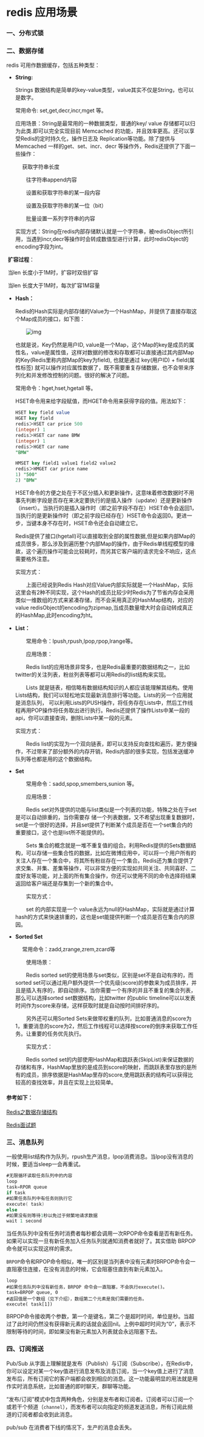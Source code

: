 # redis 应用场景

### 一、分布式锁

### 二、数据存储

redis 可用作数据缓存，包括五种类型：

- **String:**

  Strings 数据结构是简单的key-value类型，value其实不仅是String，也可以是数字。

  常用命令:  set,get,decr,incr,mget 等。

  应用场景：String是最常用的一种数据类型，普通的key/ value 存储都可以归为此类.即可以完全实现目前 Memcached 的功能，并且效率更高。还可以享受Redis的定时持久化，操作日志及 Replication等功能。除了提供与 Memcached 一样的get、set、incr、decr 等操作外，Redis还提供了下面一些操作：

  　    获取字符串长度

  　　往字符串append内容

  　　设置和获取字符串的某一段内容

  　　设置及获取字符串的某一位（bit）

  　　批量设置一系列字符串的内容

   实现方式：String在redis内部存储默认就是一个字符串，被redisObject所引用，当遇到incr,decr等操作时会转成数值型进行计算，此时redisObject的encoding字段为int。

​       **扩容过程**：   

​               当len 长度小于1M时，扩容时双倍扩容

​                当len 长度大于1M时，每次扩容1M容量

- **Hash：**

  Redis的Hash实际是内部存储的Value为一个HashMap，并提供了直接存取这个Map成员的接口，如下图：

  　　![img](https://images2018.cnblogs.com/blog/955092/201806/955092-20180601170837235-127169804.jpg)

  也就是说，Key仍然是用户ID, value是一个Map，这个Map的key是成员的属性名，value是属性值，这样对数据的修改和存取都可以直接通过其内部Map的Key(Redis里称内部Map的key为field), 也就是通过 key(用户ID) + field(属性标签) 就可以操作对应属性数据了，既不需要重复存储数据，也不会带来序列化和并发修改控制的问题。很好的解决了问题。

  常用命令：hget,hset,hgetall 等。

  HSET命令用来给字段赋值，而HGET命令用来获得字段的值。用法如下：

  ```sql
  HSET key field value
  HGET key field
  redis＞HSET car price 500
  (integer) 1
  redis＞HSET car name BMW
  (integer) 1
  redis＞HGET car name
  "BMW"
  
  HMSET key field1 value1 field2 value2
  redis＞HMGET car price name
  1) "500"
  2) "BMW"
  
  ```

  ​        HSET命令的方便之处在于不区分插入和更新操作，这意味着修改数据时不用事先判断字段是否存在来决定要执行的是插入操作（update）还是更新操作（insert）。当执行的是插入操作时（即之前字段不存在）HSET命令会返回1，当执行的是更新操作时（即之前字段已经存在）HSET命令会返回0。更进一步，当键本身不存在时，HSET命令还会自动建立它。

  ​         Redis提供了接口(hgetall)可以直接取到全部的属性数据,但是如果内部Map的成员很多，那么涉及到遍历整个内部Map的操作，由于Redis单线程模型的缘故，这个遍历操作可能会比较耗时，而另其它客户端的请求完全不响应，这点需要格外注意。

  实现方式：

  　　上面已经说到Redis Hash对应Value内部实际就是一个HashMap，实际这里会有2种不同实现，这个Hash的成员比较少时Redis为了节省内存会采用类似一维数组的方式来紧凑存储，而不会采用真正的HashMap结构，对应的value redisObject的encoding为zipmap,当成员数量增大时会自动转成真正的HashMap,此时encoding为ht。

- **List：**

  　　常用命令：lpush,rpush,lpop,rpop,lrange等。

  　　应用场景：

  　　Redis list的应用场景非常多，也是Redis最重要的数据结构之一，比如twitter的关注列表，粉丝列表等都可以用Redis的list结构来实现。

  　　Lists 就是链表，相信略有数据结构知识的人都应该能理解其结构。使用Lists结构，我们可以轻松地实现最新消息排行等功能。Lists的另一个应用就是消息队列，
  可以利用Lists的PUSH操作，将任务存在Lists中，然后工作线程再用POP操作将任务取出进行执行。Redis还提供了操作Lists中某一段的api，你可以直接查询，删除Lists中某一段的元素。

  实现方式：

  　　Redis list的实现为一个双向链表，即可以支持反向查找和遍历，更方便操作，不过带来了部分额外的内存开销，Redis内部的很多实现，包括发送缓冲队列等也都是用的这个数据结构。

- **Set**

  　　常用命令：sadd,spop,smembers,sunion 等。

  　　应用场景：

  　　Redis set对外提供的功能与list类似是一个列表的功能，特殊之处在于set是可以自动排重的，当你需要存         储一个列表数据，又不希望出现重复数据时，set是一个很好的选择，并且set提供了判断某个成员是否在一个set集合内的重要接口，这个也是list所不能提供的。

  　　Sets 集合的概念就是一堆不重复值的组合。利用Redis提供的Sets数据结构，可以存储一些集合性的数据，比如在微博应用中，可以将一个用户所有的关注人存在一个集合中，将其所有粉丝存在一个集合。Redis还为集合提供了求交集、并集、差集等操作，可以非常方便的实现如共同关注、共同喜好、二度好友等功能，对上面的所有集合操作，你还可以使用不同的命令选择将结果返回给客户端还是存集到一个新的集合中。

  　　实现方式：

  　　set 的内部实现是一个 value永远为null的HashMap，实际就是通过计算hash的方式来快速排重的，这也是set能提供判断一个成员是否在集合内的原因。

- **Sorted Set**

  　   常用命令：zadd,zrange,zrem,zcard等

  　　使用场景：

  　　Redis sorted set的使用场景与set类似，区别是set不是自动有序的，而sorted set可以通过用户额外提供一个优先级(score)的参数来为成员排序，并且是插入有序的，即自动排序。当你需要一个有序的并且不重复的集合列表，那么可以选择sorted set数据结构，比如twitter 的public timeline可以以发表时间作为score来存储，这样获取时就是自动按时间排好序的。

  　　另外还可以用Sorted Sets来做带权重的队列，比如普通消息的score为1，重要消息的score为2，然后工作线程可以选择按score的倒序来获取工作任务。让重要的任务优先执行。

  　　实现方式：

  　　Redis sorted set的内部使用HashMap和跳跃表(SkipList)来保证数据的存储和有序，HashMap里放的是成员到score的映射，而跳跃表里存放的是所有的成员，排序依据是HashMap里存的score,使用跳跃表的结构可以获得比较高的查找效率，并且在实现上比较简单。

#### 参考如下：

[Redis之数据存储结构](https://www.cnblogs.com/guanghe/p/9122684.html)

[Redis面试题](https://www.cnblogs.com/guanghe/p/11465540.html)

### 三、消息队列

一般使用list结构作为队列，rpush生产消息，lpop消费消息。当lpop没有消息的时候，要适当sleep一会再重试。

```go
#无限循环读取任务队列中的内容
loop
task=RPOR queue
if task
#如果任务队列中有任务则执行它
execute( task)
else
#如果没有则等待1秒以免过于频繁地请求数据
wait 1 second
```

当任务队列中没有任务时消费者每秒都会调用一次RPOP命令查看是否有新任务。如果可以实现一旦有新任务加入任务队列就通知消费者就好了。其实借助 BRPOP 命令就可以实现这样的需求。

`BRPOP`命令和RPOP命令相似，唯一的区别是当列表中没有元素时BRPOP命令会一直阻塞住连接，在没有消息的时候，它会阻塞住直到有新元素加入。

```
loop
#如果任务队列中没有新任务，BRPOP 命令会一直阻塞，不会执行execute()。
task=BRPOP queue, 0
#返回值是一个数组（见下介绍），数组第二个元素是我们需要的任务。
execute( task[1])
```

BRPOP命令接收两个参数，第一个是键名，第二个是超时时间，单位是秒。当超过了此时间仍然没有获得新元素的话就会返回nil。上例中超时时间为“0”，表示不限制等待的时间，即如果没有新元素加入列表就会永远阻塞下去。



### 四、订阅推送

Pub/Sub 从字面上理解就是发布（Publish）与订阅（Subscribe），在Redis中，你可以设定对某一个key值进行消息发布及消息订阅，当一个key值上进行了消息发布后，所有订阅它的客户端都会收到相应的消息。这一功能最明显的用法就是用作实时消息系统，比如普通的即时聊天，群聊等功能。

“发布/订阅”模式中包含两种角色，分别是发布者和订阅者。订阅者可以订阅一个或若干个频道（`channel`），而发布者可以向指定的频道发送消息，所有订阅此频道的订阅者都会收到此消息。 

pub/sub 在消费者下线的情况下，生产的消息会丢失。

